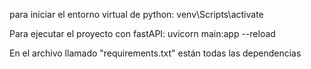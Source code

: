 para iniciar el entorno virtual de python:
venv\Scripts\activate

Para ejecutar el proyecto con fastAPI:
uvicorn main:app --reload

En el archivo llamado "requirements.txt" están todas las dependencias
